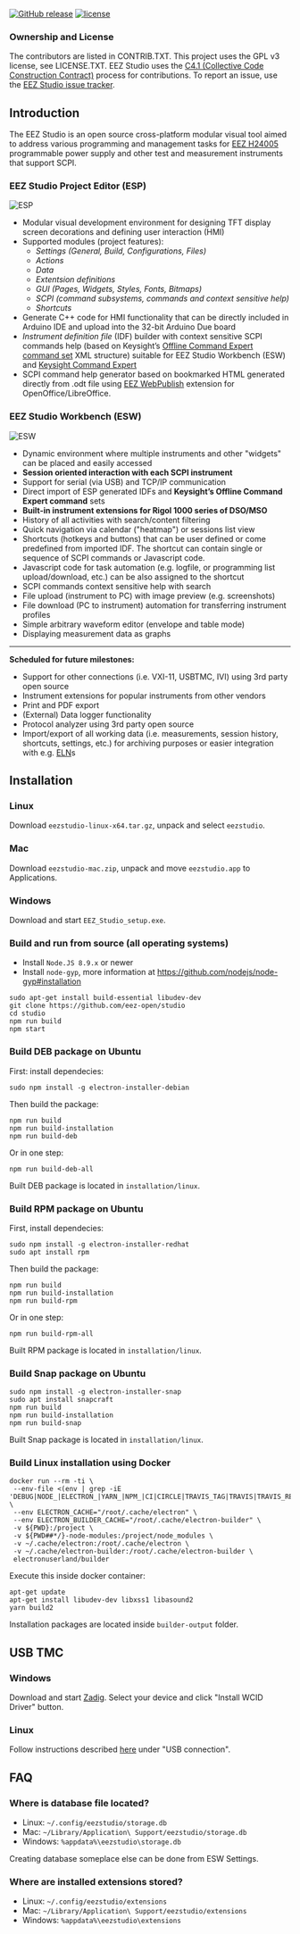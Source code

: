 [![GitHub release](https://img.shields.io/github/release/eez-open/studio.svg)](https://github.com/eez-open/studio/releases)
[![license](https://img.shields.io/github/license/eez-open/studio.svg)](https://github.com/eez-open/studio/blob/master/LICENSE.TXT)

### Ownership and License

The contributors are listed in CONTRIB.TXT. This project uses the GPL v3 license, see LICENSE.TXT.
EEZ Studio uses the [C4.1 (Collective Code Construction Contract)](http://rfc.zeromq.org/spec:22) process for contributions.
To report an issue, use the [EEZ Studio issue tracker](https://github.com/eez-open/studio/issues).

## Introduction

The EEZ Studio is an open source cross-platform modular visual tool aimed to address various programming and management tasks for [EEZ H24005](https://github.com/eez-open/psu-hw) programmable power supply and other test and measurement instruments that support SCPI.

### EEZ Studio Project Editor (ESP)

![ESP](images/esp_intro.png)

-   Modular visual development environment for designing TFT display screen decorations and defining user interaction (HMI)
-   Supported modules (project features):
    -   _Settings (General, Build, Configurations, Files)_
    -   _Actions_
    -   _Data_
    -   _Extentsion definitions_
    -   _GUI (Pages, Widgets, Styles, Fonts, Bitmaps)_
    -   _SCPI (command subsystems, commands and context sensitive help)_
    -   _Shortcuts_
-   Generate C++ code for HMI functionality that can be directly included in Arduino IDE and upload into the 32-bit Arduino Due board
-   _Instrument definition file_ (IDF) builder with context sensitive SCPI commands help (based on Keysight’s [Offline Command Expert command set](https://www.keysight.com/main/software.jspx?cc=US&lc=eng&ckey=2333687&nid=-11143.0.00&id=2333687) XML structure) suitable for EEZ Studio Workbench (ESW) and [Keysight Command Expert](https://www.keysight.com/en/pd-2036130/command-expert)
-   SCPI command help generator based on bookmarked HTML generated directly from .odt file using [EEZ WebPublish](https://github.com/eez-open/WebPublish) extension for OpenOffice/LibreOffice.

### EEZ Studio Workbench (ESW)

![ESW](images/esw_intro.png)

-   Dynamic environment where multiple instruments and other "widgets" can be placed and easily accessed
-   **Session oriented interaction with each SCPI instrument**
-   Support for serial (via USB) and TCP/IP communication
-   Direct import of ESP generated IDFs and **Keysight’s Offline Command Expert command** sets
-   **Built-in instrument extensions for Rigol 1000 series of DSO/MSO**
-   History of all activities with search/content filtering
-   Quick navigation via calendar ("heatmap") or sessions list view
-   Shortcuts (hotkeys and buttons) that can be user defined or come predefined from imported IDF. The shortcut can contain single or sequence of SCPI commands or Javascript code.
-   Javascript code for task automation (e.g. logfile, or programming list upload/download, etc.) can be also assigned to the shortcut
-   SCPI commands context sensitive help with search
-   File upload (instrument to PC) with image preview (e.g. screenshots)
-   File download (PC to instrument) automation for transferring instrument profiles
-   Simple arbitrary waveform editor (envelope and table mode)
-   Displaying measurement data as graphs

---

**Scheduled for future milestones:**

-   Support for other connections (i.e. VXI-11, USBTMC, IVI) using 3rd party open source
-   Instrument extensions for popular instruments from other vendors
-   Print and PDF export
-   (External) Data logger functionality
-   Protocol analyzer using 3rd party open source
-   Import/export of all working data (i.e. measurements, session history, shortcuts, settings, etc.) for archiving purposes or easier integration with e.g. [ELN](https://en.wikipedia.org/wiki/Electronic_lab_notebook)s

## Installation

### Linux

Download `eezstudio-linux-x64.tar.gz`, unpack and select `eezstudio`.

### Mac

Download `eezstudio-mac.zip`, unpack and move `eezstudio.app` to Applications.

### Windows

Download and start `EEZ_Studio_setup.exe`.

### Build and run from source (all operating systems)

-   Install `Node.JS 8.9.x` or newer
-   Install `node-gyp`, more information at https://github.com/nodejs/node-gyp#installation

```
sudo apt-get install build-essential libudev-dev
git clone https://github.com/eez-open/studio
cd studio
npm run build
npm start
```

### Build DEB package on Ubuntu

First: install dependecies:

```
sudo npm install -g electron-installer-debian
```

Then build the package:

```
npm run build
npm run build-installation
npm run build-deb
```

Or in one step:

```
npm run build-deb-all
```

Built DEB package is located in `installation/linux`.

### Build RPM package on Ubuntu

First, install dependecies:

```
sudo npm install -g electron-installer-redhat
sudo apt install rpm
```

Then build the package:

```
npm run build
npm run build-installation
npm run build-rpm
```

Or in one step:

```
npm run build-rpm-all
```

Built RPM package is located in `installation/linux`.

### Build Snap package on Ubuntu

```
sudo npm install -g electron-installer-snap
sudo apt install snapcraft
npm run build
npm run build-installation
npm run build-snap
```

Built Snap package is located in `installation/linux`.

### Build Linux installation using Docker

```
docker run --rm -ti \
 --env-file <(env | grep -iE 'DEBUG|NODE_|ELECTRON_|YARN_|NPM_|CI|CIRCLE|TRAVIS_TAG|TRAVIS|TRAVIS_REPO_|TRAVIS_BUILD_|TRAVIS_BRANCH|TRAVIS_PULL_REQUEST_|APPVEYOR_|CSC_|GH_|GITHUB_|BT_|AWS_|STRIP|BUILD_') \
 --env ELECTRON_CACHE="/root/.cache/electron" \
 --env ELECTRON_BUILDER_CACHE="/root/.cache/electron-builder" \
 -v ${PWD}:/project \
 -v ${PWD##*/}-node-modules:/project/node_modules \
 -v ~/.cache/electron:/root/.cache/electron \
 -v ~/.cache/electron-builder:/root/.cache/electron-builder \
 electronuserland/builder
```

Execute this inside docker container:

```
apt-get update
apt-get install libudev-dev libxss1 libasound2
yarn build2
```

Installation packages are located inside `builder-output` folder.

## USB TMC

### Windows

Download and start [Zadig](http://zadig.akeo.ie/). Select your device and click "Install WCID Driver" button.

### Linux

Follow instructions described [here](https://www.teuniz.net/DSRemote/) under "USB connection".

## FAQ

### Where is database file located?

-   Linux: `~/.config/eezstudio/storage.db`
-   Mac: `~/Library/Application\ Support/eezstudio/storage.db`
-   Windows: `%appdata%\eezstudio\storage.db`

Creating database someplace else can be done from ESW Settings.

### Where are installed extensions stored?

-   Linux: `~/.config/eezstudio/extensions`
-   Mac: `~/Library/Application\ Support/eezstudio/extensions`
-   Windows: `%appdata%\eezstudio\extensions`
